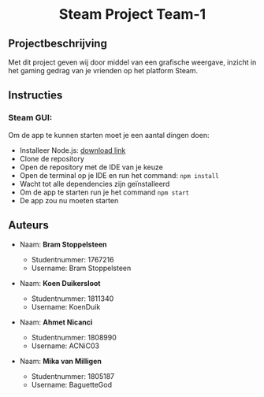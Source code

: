 
<p align="center">
	<img src="https://res.cloudinary.com/dkc8p5dbh/image/upload/v1639734742/ProjectB/header_logo_dephnb.png" alt="">
</p>


<h1 align="center">Steam Project Team-1</h1>

## Projectbeschrijving
Met dit project geven wij door middel van een grafische weergave, 
inzicht in het gaming gedrag van je vrienden op het platform Steam. 


## Instructies
### Steam GUI:
Om de app te kunnen starten moet je een aantal dingen doen: 
- Installeer Node.js: [download link](https://nodejs.org/en/)
- Clone de repository
- Open de repository met de IDE van je keuze
- Open de terminal op je IDE en run het command: ```npm install```
- Wacht tot alle dependencies zijn geïnstalleerd
- Om de app te starten run je het command ```npm start```
- De app zou nu moeten starten


## Auteurs
- Naam:           **Bram Stoppelsteen**
  - Studentnummer:  1767216
  - Username:       Bram Stoppelsteen

- Naam:           **Koen Duikersloot**
  - Studentnummer:  1811340
  - Username:       KoenDuik

- Naam:           **Ahmet Nicanci**
  - Studentnummer:  1808990
  - Username:       ACNiC03

- Naam:           **Mika van Milligen**
  - Studentnummer:  1805187
  - Username:       BaguetteGod